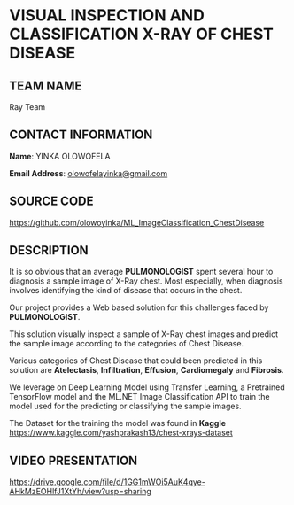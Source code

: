 # VISUAL INSPECTION AND CLASSIFICATION X-RAY OF CHEST DISEASE

## TEAM NAME

Ray Team

## CONTACT INFORMATION

**Name**: YINKA OLOWOFELA

**Email Address**: olowofelayinka@gmail.com

## SOURCE CODE

https://github.com/olowoyinka/ML_ImageClassification_ChestDisease

## DESCRIPTION

It is so obvious that an average **PULMONOLOGIST** spent several hour to diagnosis a sample image of X-Ray chest. Most especially, when diagnosis involves identifying the kind of disease that occurs in the chest.

Our project provides a Web based solution for this challenges faced by **PULMONOLOGIST**.

This solution visually inspect a sample of X-Ray chest images and predict the sample image according to the categories of Chest Disease.

Various categories of Chest Disease that could been predicted in this solution are **Atelectasis**, **Infiltration**, **Effusion**, **Cardiomegaly** and **Fibrosis**.

We leverage on Deep Learning Model using Transfer Learning, a Pretrained TensorFlow model and the ML.NET Image Classification API to train the model used for the predicting or classifying the sample images.

The Dataset for the training the model was found in **Kaggle** https://www.kaggle.com/yashprakash13/chest-xrays-dataset

## VIDEO PRESENTATION

https://drive.google.com/file/d/1GG1mWOi5AuK4qye-AHkMzEOHlfJ1XtYh/view?usp=sharing
